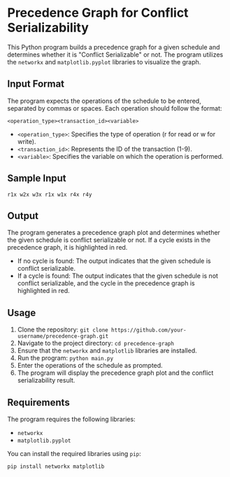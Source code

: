 # Precedence Graph for Conflict Serializability

This Python program builds a precedence graph for a given schedule and determines whether it is "Conflict Serializable" or not. The program utilizes the `networkx` and `matplotlib.pyplot` libraries to visualize the graph.

## Input Format

The program expects the operations of the schedule to be entered, separated by commas or spaces. Each operation should follow the format:

```
<operation_type><transaction_id><variable>
```

- `<operation_type>`: Specifies the type of operation (r for read or w for write).
- `<transaction_id>`: Represents the ID of the transaction (1-9).
- `<variable>`: Specifies the variable on which the operation is performed.

## Sample Input

```
r1x w2x w3x r1x w1x r4x r4y
```

## Output

The program generates a precedence graph plot and determines whether the given schedule is conflict serializable or not. If a cycle exists in the precedence graph, it is highlighted in red.

- If no cycle is found: The output indicates that the given schedule is conflict serializable.
- If a cycle is found: The output indicates that the given schedule is not conflict serializable, and the cycle in the precedence graph is highlighted in red.

## Usage

1. Clone the repository: `git clone https://github.com/your-username/precedence-graph.git`
2. Navigate to the project directory: `cd precedence-graph`
3. Ensure that the `networkx` and `matplotlib` libraries are installed.
4. Run the program: `python main.py`
5. Enter the operations of the schedule as prompted.
6. The program will display the precedence graph plot and the conflict serializability result.

## Requirements

The program requires the following libraries:

- `networkx`
- `matplotlib.pyplot`

You can install the required libraries using `pip`:

```
pip install networkx matplotlib
```
